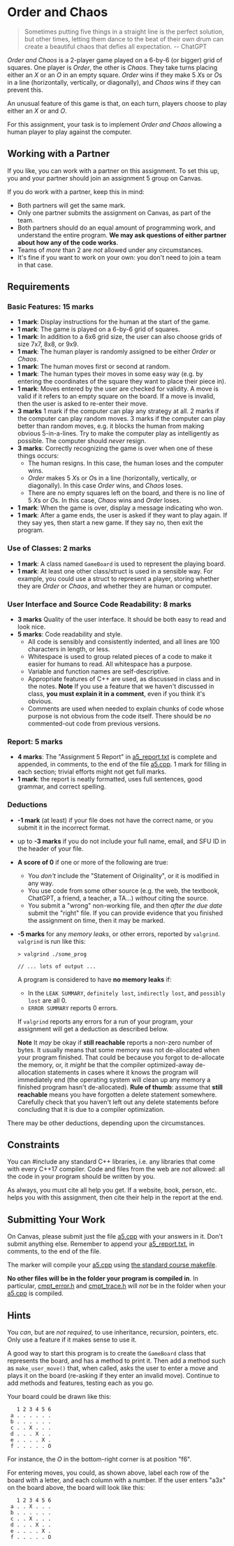# Order and Chaos

> Sometimes putting five things in a straight line is the perfect solution, but
> other times, letting them dance to the beat of their own drum can create a
> beautiful chaos that defies all expectation. -- ChatGPT

*Order and Chaos* is a 2-player game played on a 6-by-6 (or bigger) grid of
squares. One player is *Order*, the other is *Chaos*. They take turns placing
either an *X* or an *O* in an empty square. *Order* wins if they make 5 *X*s or
*O*s in a line (horizontally, vertically, or diagonally), and *Chaos* wins if
they can prevent this.

An unusual feature of this game is that, on each turn, players choose to play
either an *X* or and *O*.

For this assignment, your task is to implement *Order and Chaos* allowing a
human player to play against the computer.

## Working with a Partner

If you like, you can work with a partner on this assignment. To set this up, you
and your partner should join an assignment 5 group on Canvas.

If you do work with a partner, keep this in mind:

- Both partners will get the same mark.
- Only one partner submits the assignment on Canvas, as part of the team.
- Both partners should do an equal amount of programming work, and understand
  the entire program. **We may ask questions of either partner about how any of
  the code works**.
- Teams of *more* than 2 are *not* allowed under any circumstances.
- It's fine if you want to work on your own: you don't need to join a team in
  that case.


## Requirements

### Basic Features: 15 marks
- **1 mark**: Display instructions for the human at the start of the game.
- **1 mark**: The game is played on a 6-by-6 grid of squares. 
- **1 mark**: In addition to a 6x6 grid size, the user can also choose grids of
  size 7x7, 8x8, or 9x9.
- **1 mark**: The human player is randomly assigned to be either *Order* or
  *Chaos*.
- **1 mark**: The human moves first or second at random.
- **1 mark**: The human types their moves in some easy way (e.g. by entering the
  coordinates of the square they want to place their piece in).
- **1 mark**: Moves entered by the user are checked for validity. A move is
  valid if it refers to an empty square on the board. If a move is invalid, then
  the user is asked to re-enter their move. 
- **3 marks** 1 mark if the computer can play any strategy at all. 2 marks if
  the computer can play random moves. 3 marks if the computer can play better
  than random moves, e.g. it blocks the human from making obvious 5-in-a-lines.
  Try to make the computer play as intelligently as possible. The computer
  should *never* resign.
- **3 marks**: Correctly recognizing the game is over when one of these things
  occurs:
  - The human resigns. In this case, the human loses and the computer wins.
  - *Order* makes 5 *X*s or *O*s in a line (horizontally, vertically, or
    diagonally). In this case *Order* wins, and *Chaos* loses.
  - There are no empty squares left on the board, and there is no line of 5 *X*s
    or *O*s. In this case, *Chaos* wins and *Order* loses.
- **1 mark**: When the game is over, display a message indicating who won.
- **1 mark**: After a game ends, the user is asked if they want to play again.
  If they say yes, then start a new game. If they say no, then exit the program.

### Use of Classes: 2 marks
- **1 mark**: A class named `GameBoard` is used to represent the playing board.
- **1 mark**: At least one other class/struct is used in a sensible way. For
  example, you could use a struct to represent a player, storing whether they
  are *Order* or *Chaos*, and whether they are human or computer.

### User Interface and Source Code Readability: 8 marks
- **3 marks** Quality of the user interface. It should be both easy to read
  and look nice. 
- **5 marks**: Code readability and style.
  - All code is sensibly and consistently indented, and all lines are 100
    characters in length, or less.
  - Whitespace is used to group related pieces of a code to make it easier for
    humans to read. All whitespace has a purpose.
  - Variable and function names are self-descriptive.
  - Appropriate features of C++ are used, as discussed in class and in the
    notes. **Note** If you use a feature that we haven't discussed in class,
    **you must explain it in a comment**, even if you think it's obvious.
  - Comments are used when needed to explain chunks of code whose purpose is not
    obvious from the code itself. There should be *no* commented-out code from
    previous versions.

### Report: 5 marks
- **4 marks**: The "Assignment 5 Report" in [a5_report.txt](a5_report.txt) is
  complete and appended, in comments, to the end of the file [a5.cpp](a5.cpp). 1
  mark for filling in each section; trivial efforts might not get full marks.
- **1 mark**: the report is neatly formatted, uses full sentences, good grammar,
  and correct spelling.

### Deductions

- **-1 mark** (at least) if your file does not have the correct name, or you
  submit it in the incorrect format.
- up to **-3 marks** if you do not include your full name, email, and SFU ID in
  the header of your file.
- **A score of 0** if one or more of the following are true:
  - You *don't* include the "Statement of Originality", or it is modified in any
    way.
  - You use code from some other source (e.g. the web, the textbook, ChatGPT, a
    friend, a teacher, a TA...) *without* citing the source.
  - You submit a "wrong" non-working file, and then *after the due date* submit
    the "right" file. If you can provide evidence that you finished the
    assignment on time, then it may be marked.
- **-5 marks** for any *memory leaks*, or other errors, reported by `valgrind`.
  `valgrind` is run like this:

  ```console
  > valgrind ./some_prog
    
  // ... lots of output ... 
  ```

  A program is considered to have **no memory leaks** if:

  - In the `LEAK SUMMARY`, `definitely lost`, `indirectly lost`, and
    `possibly lost` are all 0.
  - `ERROR SUMMARY` reports 0 errors.
  
  If `valgrind` reports any errors for a run of your program, your assignment
  will get a deduction as described below.

  **Note** It *may* be okay if **still reachable** reports a non-zero number of
  bytes. It usually means that some memory was not de-allocated when your
  program finished. That could be because you forgot to de-allocate the memory,
  or, it *might* be that the compiler optimized-away de-allocation statements in
  cases where it knows the program will immediately end (the operating system
  will clean up any memory a finished program hasn't de-allocated). **Rule of
  thumb**: assume that **still reachable** means you have forgotten a delete
  statement somewhere. Carefully check that you haven't left out any delete
  statements before concluding that it is due to a compiler optimization.
  
There may be other deductions, depending upon the circumstances.

## Constraints

You can #include any standard C++ libraries, i.e. any libraries that come with
every C++17 compiler. Code and files from the web are *not* allowed: all the
code in your program should be written by you.

As always, you must cite all help you get. If a website, book, person, etc.
helps you with this assignment, then cite their help in the report at the end.


## Submitting Your Work

On Canvas, please submit just the file [a5.cpp](a5.cpp) with your answers in it.
Don't submit anything else. Remember to append your
[a5_report.txt](a5_report.txt), in comments, to the end of the file.

The marker will compile your [a5.cpp](a5.cpp) using 
[the standard course makefile](makefile). 

**No other files will be in the folder your program is compiled in**. In
particular, [cmpt_error.h](cmpt_error.h) and [cmpt_trace.h](cmpt_trace.h) will
*not* be in the folder when your [a5.cpp](a5.cpp) is compiled.


## Hints

You *can*, but are *not required*, to use inheritance, recursion, pointers, etc.
Only use a feature if it makes sense to use it.

A good way to start this program is to create the `GameBoard` class that
represents the board, and has a method to print it. Then add a method such as
`make_user_move()` that, when called, asks the user to enter a move and plays it
on the board (re-asking if they enter an invalid move). Continue to add methods
and features, testing each as you go.

Your board could be drawn like this:

```
   1 2 3 4 5 6
 a . . . . . .
 b . . . . . .
 c . . X . . .
 d . . . X . .
 e . . . . X .
 f . . . . . O
```

For instance, the *O* in the bottom-right corner is at position "f6". 

For entering moves, you could, as shown above, label each row of the board with
a letter, and each column with a number. If the user enters "a3x" on the board
above, the board will look like this:

```
   1 2 3 4 5 6
 a . . X . . .
 b . . . . . .
 c . . X . . .
 d . . . X . .
 e . . . . X .
 f . . . . . O
```

